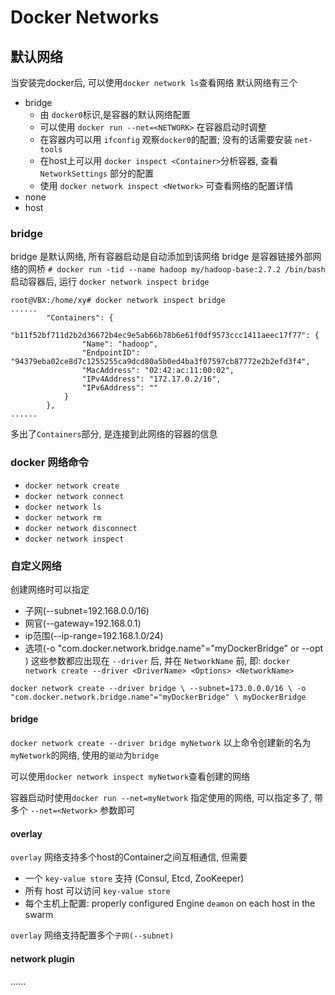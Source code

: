# Docker Networks

## 默认网络
当安装完docker后, 可以使用``docker network ls``查看网络
默认网络有三个
+ bridge
  + 由 ``docker0``标识,是容器的默认网络配置
  + 可以使用 ``docker run --net=<NETWORK>`` 在容器启动时调整
  + 在容器内可以用 ``ifconfig`` 观察``docker0``的配置; 没有的话需要安装 ``net-tools``
  + 在host上可以用 ``docker inspect <Container>``分析容器, 查看 ``NetworkSettings`` 部分的配置
  + 使用 ``docker network inspect <Network>`` 可查看网络的配置详情
+ none
+ host


### bridge
bridge 是默认网络, 所有容器启动是自动添加到该网络
bridge 是容器链接外部网络的网桥
``# docker run -tid --name hadoop my/hadoop-base:2.7.2 /bin/bash``
启动容器后, 运行 ``docker network inspect bridge``
```
root@VBX:/home/xy# docker network inspect bridge
......
        "Containers": {
            "b11f52bf711d2b2d36672b4ec9e5ab66b78b6e61f0df9573ccc1411aeec17f77": {
                "Name": "hadoop",
                "EndpointID": "94379eba02ce8d7c1255255ca9dcd80a5b0ed4ba3f07597cb87772e2b2efd3f4",
                "MacAddress": "02:42:ac:11:00:02",
                "IPv4Address": "172.17.0.2/16",
                "IPv6Address": ""
            }
        },
......
```
多出了``Containers``部分, 是连接到此网络的容器的信息


### docker 网络命令

+ ``docker network create``
+ ``docker network connect``
+ ``docker network ls``
+ ``docker network rm``
+ ``docker network disconnect``
+ ``docker network inspect``

### 自定义网络
创建网络时可以指定
+ 子网(--subnet=192.168.0.0/16)
+ 网官(--gateway=192.168.0.1)
+ ip范围(--ip-range=192.168.1.0/24)
+ 选项(-o "com.docker.network.bridge.name"="myDockerBridge" or --opt )
这些参数都应出现在 ``--driver`` 后, 并在 ``NetworkName`` 前, 即:
``docker network create --driver <DriverName> <Options> <NetworkName>``

``docker network create --driver bridge \
--subnet=173.0.0.0/16 \
-o "com.docker.network.bridge.name"="myDockerBridge" \
myDockerBridge``


#### bridge
``docker network create --driver bridge myNetwork``
以上命令创建新的名为 ``myNetwork``的网络, 使用的``驱动``为``bridge``



可以使用``docker network inspect myNetwork``查看创建的网络

容器启动时使用``docker run --net=myNetwork`` 指定使用的网络, 可以指定多了, 带多个 `` --net=<Network> `` 参数即可


#### overlay
``overlay`` 网络支持多个host的Container之间互相通信, 但需要
+ 一个 ``key-value store`` 支持 (Consul, Etcd, ZooKeeper)
+ 所有 host 可以访问 ``key-value store``
+ 每个主机上配置: properly configured Engine ``deamon`` on each  host in the swarm

``overlay`` 网络支持配置多个``子网(--subnet)``


#### network plugin
......
